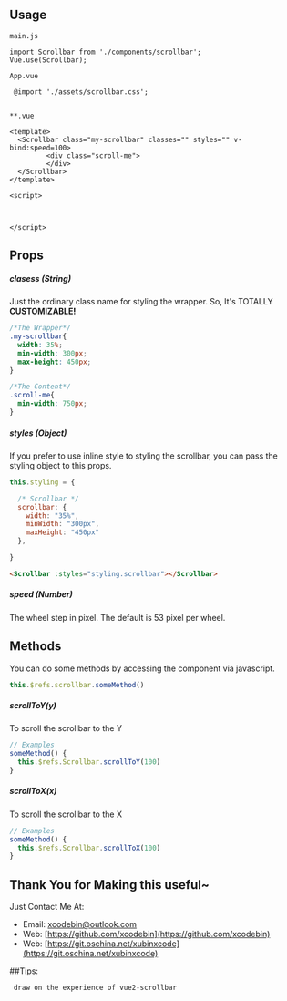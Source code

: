 
## Usage

```
main.js

import Scrollbar from './components/scrollbar';
Vue.use(Scrollbar);

```
```
App.vue

 @import './assets/scrollbar.css';
 
```
 

``` 
**.vue

<template>
  <Scrollbar class="my-scrollbar" classes="" styles="" v-bind:speed=100>
         <div class="scroll-me">
         </div>
  </Scrollbar>
</template>

<script>


 
</script>

```


## Props
##### clasess (String)
Just the ordinary class name for styling the wrapper. So, It's TOTALLY **CUSTOMIZABLE!**
```css
/*The Wrapper*/
.my-scrollbar{
  width: 35%;
  min-width: 300px;
  max-height: 450px;
}

/*The Content*/
.scroll-me{
  min-width: 750px;
}
```


##### styles (Object)
If you prefer to use inline style to styling the scrollbar, you can pass the styling object to this props.

```javascript
this.styling = {

  /* Scrollbar */
  scrollbar: {
    width: "35%",
    minWidth: "300px",
    maxHeight: "450px"
  },

}
```

```html
<Scrollbar :styles="styling.scrollbar"></Scrollbar>
```

##### speed (Number)
The wheel step in pixel. The default is 53 pixel per wheel.



## Methods
You can do some methods by accessing the component via javascript.
```javascript
this.$refs.scrollbar.someMethod()
```

##### scrollToY(y)
To scroll the scrollbar to the Y
```javascript
// Examples
someMethod() {
  this.$refs.Scrollbar.scrollToY(100)
}
```

##### scrollToX(x)
To scroll the scrollbar to the X
```javascript
// Examples
someMethod() {
  this.$refs.Scrollbar.scrollToX(100)
}
````

## Thank You for Making this useful~
Just Contact Me At:
- Email: [xcodebin@outlook.com](mailto:xcodebin@outlook.com)
- Web: [https://github.com/xcodebin](https://github.com/xcodebin)
- Web: [https://git.oschina.net/xubinxcode](https://git.oschina.net/xubinxcode)

##Tips:
```
 draw on the experience of vue2-scrollbar
```
